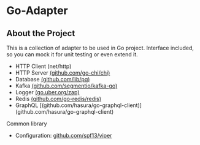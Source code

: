 # Go-Adapter
## About the Project
This is a collection of adapter to be used in Go project. Interface included, so you can mock it for unit testing or even extend it. 
- HTTP Client (net/http)
- HTTP Server [(github.com/go-chi/chi)](https://github.com/go-chi/chi)
- Database [(github.com/lib/pq)](https://github.com/lib/pq)
- Kafka [(github.com/segmentio/kafka-go)](https://github.com/segmentio/kafka-go)
- Logger [(go.uber.org/zap)](https://go.uber.org/zap)
- Redis [(github.com/go-redis/redis)](https://github.com/go-redis/redis)
- GraphQL [(github.com/hasura/go-graphql-client)] (github.com/hasura/go-graphql-client)

Common library
- Configuration: [github.com/spf13/viper](https://github.com/spf13/viper)
